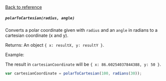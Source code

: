 [Back to reference](../README.md)

##### `polarToCartesian(radius, angle)`
Converts a polar coordinate given with `radius` and an `angle` in radians to a cartesian coordinate (x and y).

Returns:
An object `{ x: resultX, y: resultY }`.

Example:

The result in `cartesianCoordinate` will be `{ x: 86.60254037844388, y: 50 }`.
```javascript
var cartesianCoordinate = polarToCartesian(100, radians(30));
```

